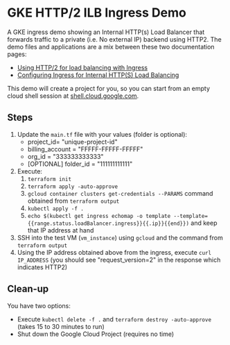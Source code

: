# GKE HTTP/2 ILB Ingress Demo

A GKE ingress demo showing an Internal HTTP(s) Load Balancer that forwards traffic to a private (i.e. No external IP) backend using HTTP2. The demo files and applications are a mix between these two documentation pages:
- [Using HTTP/2 for load balancing with Ingress](https://cloud.google.com/kubernetes-engine/docs/how-to/ingress-http2#verifying_that_your_load_balancer_supports_http2)
- [Configuring Ingress for Internal HTTP(S) Load Balancing](https://cloud.google.com/kubernetes-engine/docs/how-to/internal-load-balance-ingress)

This demo will create a project for you, so you can start from an empty cloud shell session at [shell.cloud.google.com](shell.cloud.google.com).

## Steps
1. Update the `main.tf` file with your values (folder is optional):
    - project_id= "unique-project-id"
    - billing_account = "FFFFF-FFFFF-FFFFF"
    - org_id = "333333333333"
    - [OPTIONAL] folder_id = "111111111111" 
1. Execute:
    1. `terraform init`
    1. `terraform apply -auto-approve`
    1. `gcloud container clusters get-credentials --PARAMS` command obtained from `terraform output`
    1. `kubectl apply -f .`
    1. `echo $(kubectl get ingress echomap -o template --template={{range.status.loadBalancer.ingress}}{{.ip}}{{end}})` and keep that IP address at hand
1. SSH into the test VM (`vm_instance`) using `gcloud` and the command from `terraform output`
1. Using the IP address obtained above from the ingress, execute `curl IP_ADDRESS` (you should see "request_version=2" in the response which indicates HTTP2)

## Clean-up
You have two options:
- Execute `kubectl delete -f .` and `terraform destroy -auto-approve` (takes 15 to 30 minutes to run)
- Shut down the Google Cloud Project (requires no time)